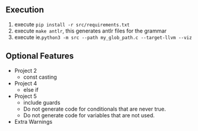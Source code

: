 ## Execution
1. execute `pip install -r src/requirements.txt`
2. execute `make antlr`, this generates antlr files for the grammar
3. execute ie.`python3 -m src --path my_glob_path.c --target-llvm --viz`
## Optional Features
* Project 2
  * const casting
* Project 4
  * else if
* Project 5
  * include guards
  * Do not generate code for conditionals that are never true.
  * Do not generate code for variables that are not used.
* Extra Warnings
